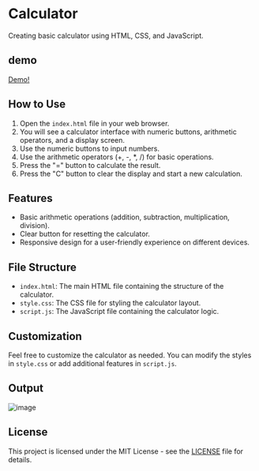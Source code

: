 # Calculator

Creating basic calculator using HTML, CSS, and JavaScript.

## demo

[Demo!]()

## How to Use

1. Open the `index.html` file in your web browser.
2. You will see a calculator interface with numeric buttons, arithmetic operators, and a display screen.
3. Use the numeric buttons to input numbers.
4. Use the arithmetic operators (+, -, *, /) for basic operations.
5. Press the "=" button to calculate the result.
6. Press the "C" button to clear the display and start a new calculation.

## Features

- Basic arithmetic operations (addition, subtraction, multiplication, division).
- Clear button for resetting the calculator.
- Responsive design for a user-friendly experience on different devices.

## File Structure

- `index.html`: The main HTML file containing the structure of the calculator.
- `style.css`: The CSS file for styling the calculator layout.
- `script.js`: The JavaScript file containing the calculator logic.

## Customization

Feel free to customize the calculator as needed. You can modify the styles in `style.css` or add additional features in `script.js`.

## Output

![image](https://github.com/Janashree2004/Calculator/assets/142415775/6e03f619-fd60-4230-ba19-82499fce5629)

## License

This project is licensed under the MIT License - see the [LICENSE](LICENSE) file for details.

